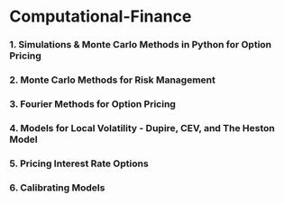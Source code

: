 # Computational-Finance

### 1. Simulations & Monte Carlo Methods in Python for Option Pricing

### 2. Monte Carlo Methods for Risk Management

### 3. Fourier Methods for Option Pricing

### 4. Models for Local Volatility - Dupire, CEV, and The Heston Model

### 5. Pricing Interest Rate Options

### 6. Calibrating Models
